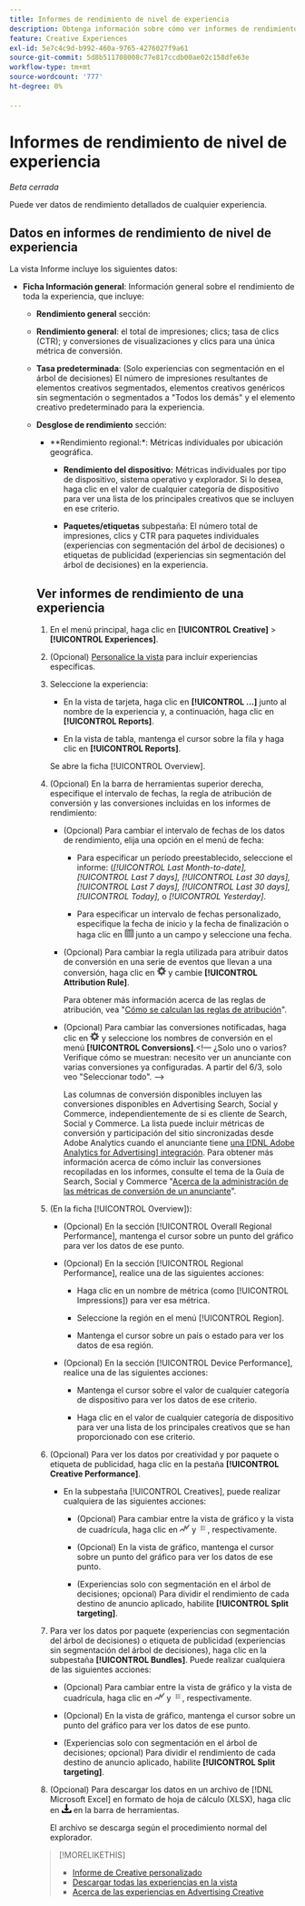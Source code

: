 ```yaml
---
title: Informes de rendimiento de nivel de experiencia
description: Obtenga información sobre cómo ver informes de rendimiento de nivel de experiencia.
feature: Creative Experiences
exl-id: 5e7c4c9d-b992-460a-9765-4276027f9a61
source-git-commit: 5d8b511708008c77e817ccdb00ae02c158dfe63e
workflow-type: tm+mt
source-wordcount: '777'
ht-degree: 0%

---
```


# Informes de rendimiento de nivel de experiencia

*Beta cerrada*

Puede ver datos de rendimiento detallados de cualquier experiencia.

## Datos en informes de rendimiento de nivel de experiencia

La vista Informe incluye los siguientes datos:

* **Ficha Información general**: Información general sobre el rendimiento de toda la experiencia, que incluye:

   * **Rendimiento general** sección:

   * **Rendimiento general**: el total de impresiones; clics; tasa de clics (CTR); y conversiones de visualizaciones y clics para una única métrica de conversión. <!-- Just one, or can you select multiple? And I don't see this as of 2/8:  You can optionally combine two metrics at a time into a single chart. -->

     <!--
     ![Overall performance](/help/creative/assets/experience-report-overall-performance.png "Overall performance"){width="100" zoomable="yes"}
          -->

   * **Tasa predeterminada**: (Solo experiencias con segmentación en el árbol de decisiones) El número de impresiones resultantes de elementos creativos segmentados, elementos creativos genéricos sin segmentación o segmentados a &quot;Todos los demás&quot; y el elemento creativo predeterminado para la experiencia.

     <!--
     ![Default rate](/help/creative/assets/experience-report-default-rate.png "Default rate"){width="100" zoomable="yes"} 
     -->

   * **Desglose de rendimiento** sección:

      * **Rendimiento regional:*: Métricas individuales por ubicación geográfica.

        <!-- You can optionally do the following:
    
      * Click a metric name (such as [!UICONTROL Impressions]) to view that metric.

      * Select the region in the **[!UICONTROL Region]** menu.
      
      -->

        <!--   
      ![Regional performance](/help/creative/assets/experience-report-regional-performance.png "Regional performance"){width="100" zoomable="yes"}
      -->

      * **Rendimiento del dispositivo:** Métricas individuales por tipo de dispositivo, sistema operativo y explorador. Si lo desea, haga clic en el valor de cualquier categoría de dispositivo para ver una lista de los <!-- NN --> principales creativos que se incluyen en ese criterio.

        <!--    
      ![Device performance](/help/creative/assets/experience-report-device-performance.png "Device performance"){width="100" zoomable="yes"}
      -->

* **Rendimiento de Creative** pestaña*: Información general sobre el rendimiento por creatividad y paquete o etiqueta de publicidad, que incluye:

   * **Creativos** subpestaña: Número total de impresiones, clics y CTR para cada creativo en la experiencia.<!-- No breakdown yet for the individual ad elements and/or the served ads. -->

     <!--

     * *Experiences with decision tree targeting:* The total number of impressions, clicks, and CTR for each creative. You can optionally do the following:
     
       * To break out the performance for each ad target, enable **[!UICONTROL Split targeting]**.

       * To switch between the grid view and a trend chart, which includes the addition of view-through conversions and click-through conversions (using the conversions specified in the top toolbar), click ![Chart](/help/creative/assets/chart-view-button.png "Chart") and ![Grid](/help/creative/assets/table-view-button.png "Grid") above the report. [Find out about this:  ..., and total conversions for specified conversion metricsYour conversion metrics are combined into one Conversions column set unless you have made individual metric column sets available within Advertising Cloud Search.]

     * *Experiences without decision tree targeting:* The total number of impressions, clicks, and click-through rate (CTR) for each creative. You can optionally do the following:

       * To switch between the grid view and a trend chart, which includes the addition of view-through conversions and click-through conversions (using the conversions specified in the top toolbar), click ![Chart](/help/creative/assets/chart-view-button.png "Chart") and ![Grid](/help/creative/assets/table-view-button.png "Grid") above the report.

     -->

   * **Paquetes/etiquetas** subpestaña: El número total de impresiones, clics y CTR para paquetes individuales (experiencias con segmentación del árbol de decisiones) o etiquetas de publicidad (experiencias sin segmentación del árbol de decisiones) en la experiencia.

     <!--
   
     * *Experiences with decision tree targeting:* The total number of impressions, clicks, and CTR for each bundle. You can optionally do the following:
     
       * To break out the performance for each ad target, enable **[!UICONTROL Split targeting]**.

       * To switch between the grid view and a trend chart, which includes the addition of view-through conversions  and click-through conversions (using on the conversions specified in the top toolbar), click ![Chart](/help/creative/assets/chart-view-button.png "Chart") and ![Grid](/help/creative/assets/table-view-button.png "Grid") above the report.

     * *Experiences without decision tree targeting:* The total number of impressions, clicks, and click-through rate (CTR) for each ad tag. You can optionally do the following:

       * To switch between the grid view and a trend chart, which includes the addition of view-through conversions and click-through conversions (using the conversions specified in the top toolbar), click ![Chart](/help/creative/assets/chart-view-button.png "Chart") and ![Grid](/help/creative/assets/table-view-button.png "Grid") above the report.

     -->

## Ver informes de rendimiento de una experiencia

1. En el menú principal, haga clic en **[!UICONTROL Creative]** > **[!UICONTROL Experiences]**.

1. (Opcional) [Personalice la vista](/help/creative/introduction/customize-data-views.md) para incluir experiencias específicas.

1. Seleccione la experiencia:

   * En la vista de tarjeta, haga clic en **[!UICONTROL ...]** junto al nombre de la experiencia y, a continuación, haga clic en **[!UICONTROL Reports]**.

   * En la vista de tabla, mantenga el cursor sobre la fila y haga clic en **[!UICONTROL Reports]**.

   Se abre la ficha [!UICONTROL Overview].

1. (Opcional) En la barra de herramientas superior derecha, especifique el intervalo de fechas, la regla de atribución de conversión y las conversiones incluidas en los informes de rendimiento:

   * (Opcional) Para cambiar el intervalo de fechas de los datos de rendimiento, elija una opción en el menú de fecha:

      * Para especificar un período preestablecido, seleccione el informe: (*[!UICONTROL Last Month-to-date],* *[!UICONTROL Last 7 days],* *[!UICONTROL Last 30 days],* *[!UICONTROL Last 7 days],* *[!UICONTROL Last 30 days],* *[!UICONTROL Today],* o *[!UICONTROL Yesterday]*.

      * Para especificar un intervalo de fechas personalizado, especifique la fecha de inicio y la fecha de finalización<!-- in the format MM/DD/YYYY or M/D/YYYY,--> o haga clic en ![icono de calendario](/help/search-social-commerce/assets/calendar.png) junto a un campo y seleccione una fecha.

   * (Opcional) Para cambiar la regla utilizada para atribuir datos de conversión en una serie de eventos que llevan a una conversión, haga clic en ![Configuración](/help/creative/assets/settings.png) y cambie **[!UICONTROL Attribution Rule]**.

     Para obtener más información acerca de las reglas de atribución, vea &quot;[Cómo se calculan las reglas de atribución](/help/search-social-commerce/reports/attribution-rules.md)&quot;.

   * (Opcional) Para cambiar las conversiones notificadas, haga clic en ![Configuración](/help/creative/assets/settings.png) y seleccione los nombres de conversión en el menú **[!UICONTROL Conversions]**.&lt;!— ¿Solo uno o varios? Verifique cómo se muestran: necesito ver un anunciante con varias conversiones ya configuradas. A partir del 6/3, solo veo &quot;Seleccionar todo&quot;. —>

     Las columnas de conversión disponibles incluyen las conversiones disponibles en Advertising Search, Social y Commerce, independientemente de si es cliente de Search, Social y Commerce. La lista puede incluir métricas de conversión y participación del sitio sincronizadas desde Adobe Analytics cuando el anunciante tiene [una [!DNL Adobe Analytics for Advertising] integración](/help/integrations/analytics/overview.md). <!--Analytics calculated metrics and advanced calculated metrics aren't available.--> Para obtener más información acerca de cómo incluir las conversiones recopiladas en los informes, consulte el tema de la Guía de Search, Social y Commerce &quot;[Acerca de la administración de las métricas de conversión de un anunciante](/help/search-social-commerce/admin/conversion-metrics/conversion-metric-about.md)&quot;.

1. (En la ficha [!UICONTROL Overview]):

   * (Opcional) En la sección [!UICONTROL Overall Regional Performance], mantenga el cursor sobre un punto del gráfico para ver los datos de ese punto.

   * (Opcional) En la sección [!UICONTROL Regional Performance], realice una de las siguientes acciones:

      * Haga clic en un nombre de métrica (como [!UICONTROL Impressions]) para ver esa métrica.

      * Seleccione la región en el menú [!UICONTROL Region].

      * Mantenga el cursor sobre un país o estado para ver los datos de esa región.

   * (Opcional) En la sección [!UICONTROL Device Performance], realice una de las siguientes acciones:

      * Mantenga el cursor sobre el valor de cualquier categoría de dispositivo para ver los datos de ese criterio.

      * Haga clic en el valor de cualquier categoría de dispositivo para ver una lista de los <!-- NN--> principales creativos que se han proporcionado con ese criterio.

1. (Opcional) Para ver los datos por creatividad y por paquete o etiqueta de publicidad, haga clic en la pestaña **[!UICONTROL Creative Performance]**.

   * En la subpestaña [!UICONTROL Creatives], puede realizar cualquiera de las siguientes acciones:

      * (Opcional) Para cambiar entre la vista de gráfico y la vista de cuadrícula, haga clic en ![Gráfico](/help/creative/assets/chart-view-button.png "Gráfico") y ![Cuadrícula](/help/creative/assets/table-view-button.png "Cuadrícula"), respectivamente.

      * (Opcional) En la vista de gráfico, mantenga el cursor sobre un punto del gráfico para ver los datos de ese punto.

      * (Experiencias solo con segmentación en el árbol de decisiones; opcional) Para dividir el rendimiento de cada destino de anuncio aplicado, habilite **[!UICONTROL Split targeting]**.

1. Para ver los datos por paquete (experiencias con segmentación del árbol de decisiones) o etiqueta de publicidad (experiencias sin segmentación del árbol de decisiones), haga clic en la subpestaña **[!UICONTROL Bundles]**. Puede realizar cualquiera de las siguientes acciones:

   * (Opcional) Para cambiar entre la vista de gráfico y la vista de cuadrícula, haga clic en ![Gráfico](/help/creative/assets/chart-view-button.png "Gráfico") y ![Cuadrícula](/help/creative/assets/table-view-button.png "Cuadrícula"), respectivamente.

   * (Opcional) En la vista de gráfico, mantenga el cursor sobre un punto del gráfico para ver los datos de ese punto.

   * (Experiencias solo con segmentación en el árbol de decisiones; opcional) Para dividir el rendimiento de cada destino de anuncio aplicado, habilite **[!UICONTROL Split targeting]**.

1. (Opcional) Para descargar los datos en un archivo de [!DNL Microsoft Excel] en formato de hoja de cálculo (XLSX), haga clic en ![Descargar](/help/creative/assets/download.png "Descargar") en la barra de herramientas.

   El archivo se descarga según el procedimiento normal del explorador.

>[!MORELIKETHIS]
>
>* [Informe de Creative personalizado](/help/creative/report-custom-creative.md)
>* [Descargar todas las experiencias en la vista](/help/creative/experiences/experience-download-view.md)
>* [Acerca de las experiencias en Advertising Creative](/help/creative/experiences/experience-about.md)
